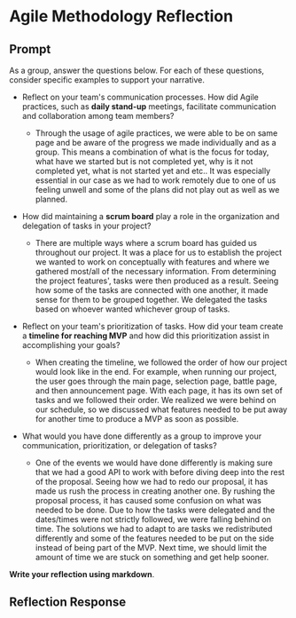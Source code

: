 # Agile Methodology Reflection 

## Prompt 
As a group, answer the questions below. For each of these questions, consider specific examples to support your narrative.

* Reflect on your team's communication processes. How did Agile practices, such as **daily stand-up** meetings, facilitate communication and collaboration among team members?
  - Through the usage of agile practices, we were able to be on same page and be aware of the progress we made individually and as a group. This means a combination of what is the focus for today, what have we started but is not completed yet, why is it not completed yet, what is not started yet and etc.. It was especially essential in our case as we had to work remotely due to one of us feeling unwell and some of the plans did not play out as well as we planned. 

* How did maintaining a **scrum board** play a role in the organization and delegation of tasks in your project?
  - There are multiple ways where a scrum board has guided us throughout our project. It was a place for us to establish the project we wanted to work on conceptually with features and where we gathered most/all of the necessary information. From determining the project features', tasks were then produced as a result. Seeing how some of the tasks are connected with one another, it made sense for them to be grouped together. We delegated the tasks based on whoever wanted whichever group of tasks.

* Reflect on your team's prioritization of tasks. How did your team create a **timeline for reaching MVP** and how did this prioritization assist in accomplishing your goals?
  - When creating the timeline, we followed the order of how our project would look like in the end. For example, when running our project, the user goes through the main page, selection page, battle page, and then announcement page. With each page, it has its own set of tasks and we followed their order. We realized we were behind on our schedule, so we discussed what features needed to be put away for another time to produce a MVP as soon as possible. 

* What would you have done differently as a group to improve your communication, prioritization, or delegation of tasks?
  - One of the events we would have done differently is making sure that we had a good API to work with before diving deep into the rest of the proposal. Seeing how we had to redo our proposal, it has made us rush the process in creating another one. By rushing the proposal process, it has caused some confusion on what was needed to be done. Due to how the tasks were delegated and the dates/times were not strictly followed, we were falling behind on time. The solutions we had to adapt to are tasks we redistributed differently and some of the features needed to be put on the side instead of being part of the MVP. Next time, we should limit the amount of time we are stuck on something and get help sooner. 

**Write your reflection using markdown**.

## Reflection Response